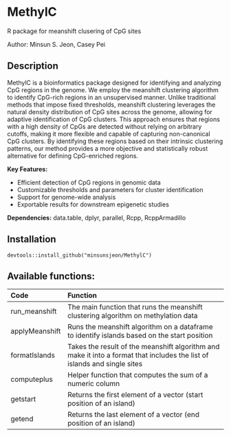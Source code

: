 # MethylC

R package for meanshift clusering of CpG sites

Author: Minsun S. Jeon, Casey Pei

Description
-------

MethylC is a bioinformatics package designed for identifying and analyzing CpG regions in the genome. We employ the meanshift clustering algorithm to identify CpG-rich regions in an unsupervised manner. 
Unlike traditional methods that impose fixed thresholds, meanshift clustering leverages the natural density distribution of CpG sites across the genome, allowing for adaptive identification of CpG clusters. 
This approach ensures that regions with a high density of CpGs are detected without relying on arbitrary cutoffs, making it more flexible and capable of capturing non-canonical CpG clusters. 
By identifying these regions based on their intrinsic clustering patterns, our method provides a more objective and statistically robust alternative for defining CpG-enriched regions.

**Key Features:**
- Efficient detection of CpG regions in genomic data
- Customizable thresholds and parameters for cluster identification
- Support for genome-wide analysis
- Exportable results for downstream epigenetic studies

**Dependencies:** data.table, dplyr, parallel, Rcpp, RcppArmadillo

Installation
--------
`devtools::install_github("minsunsjeon/MethylC")`


Available functions:
---------
|Code| Function |
|:-|:-|
|run_meanshift|The main function that runs the meanshift clustering algorithm on methylation data|
|applyMeanshift|Runs the meanshift algorithm on a dataframe to identify islands based on the start position|
|formatIslands|Takes the result of the meanshift algorithm and make it into a format that includes the list of islands and single sites|
|computeplus|Helper function that computes the sum of a numeric column|
|getstart|Returns the first element of a vector (start position of an island)|
|getend|Returns the last element of a vector (end position of an island)|
